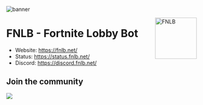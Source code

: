 ![banner](https://github.com/Fortnite-LobbyBot/.github/assets/57068341/dc2b1416-bef5-4d15-b893-2211b442755a)

<a href="https://fnlb.net/"><img width="110" height="110" align="right" alt="FNLB" src="https://cdn.fnlb.net/assets/FNLB.png" /></a>

# FNLB - Fortnite Lobby Bot
- Website: https://fnlb.net/
- Status: https://status.fnlb.net/
- Discord: https://discord.fnlb.net/

## Join the community
<a href="https://discord.fnlb.net/"><img src="https://discord.com/api/guilds/1106879710744543303/widget.png?style=banner3"></a>

